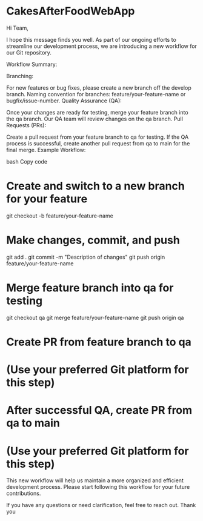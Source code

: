 # CakesAfterFoodWebApp

Hi Team,

I hope this message finds you well. As part of our ongoing efforts to streamline our development process, we are introducing a new workflow for our Git repository.

Workflow Summary:

Branching:

For new features or bug fixes, please create a new branch off the develop branch.
Naming convention for branches: feature/your-feature-name or bugfix/issue-number.
Quality Assurance (QA):

Once your changes are ready for testing, merge your feature branch into the qa branch.
Our QA team will review changes on the qa branch.
Pull Requests (PRs):

Create a pull request from your feature branch to qa for testing.
If the QA process is successful, create another pull request from qa to main for the final merge.
Example Workflow:

bash
Copy code
# Create and switch to a new branch for your feature
git checkout -b feature/your-feature-name

# Make changes, commit, and push
git add .
git commit -m "Description of changes"
git push origin feature/your-feature-name

# Merge feature branch into qa for testing
git checkout qa
git merge feature/your-feature-name
git push origin qa

# Create PR from feature branch to qa
# (Use your preferred Git platform for this step)

# After successful QA, create PR from qa to main
# (Use your preferred Git platform for this step)
This new workflow will help us maintain a more organized and efficient development process. Please start following this workflow for your future contributions.

If you have any questions or need clarification, feel free to reach out. Thank you
